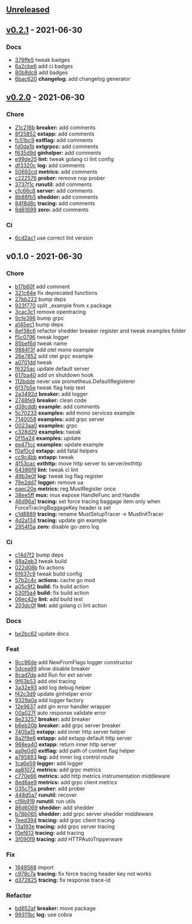 <a name="unreleased"></a>
## [Unreleased]


<a name="v0.2.1"></a>
## [v0.2.1] - 2021-06-30
### Docs
- [379ffe5](https://github.com/zcong1993/kit/commit/379ffe58ff41c3553c81ba84c949b996537aa3a7) tweak badges
- [6a2cbe6](https://github.com/zcong1993/kit/commit/6a2cbe64fec06bcd73aaae0db03c4f5b8215a5b4) add ci badges
- [80b8dc8](https://github.com/zcong1993/kit/commit/80b8dc84ffbb125e996e026ba77be3ede08e6fd4) add badges
- [6bac620](https://github.com/zcong1993/kit/commit/6bac6201f28a3a720afeab14df5bbe7a28a66295) **changelog:** add changelog generator


<a name="v0.2.0"></a>
## [v0.2.0] - 2021-06-30
### Chore
- [21c216b](https://github.com/zcong1993/kit/commit/21c216b512d2e3cb0d4e14359e5cd16b85b04777) **breaker:** add comments
- [8f25852](https://github.com/zcong1993/kit/commit/8f25852932f6b68c32c3a7ed9a8d4c3b64e9ace4) **extapp:** add comments
- [fc51bc9](https://github.com/zcong1993/kit/commit/fc51bc95f567ebcc55e04d7f1e184c474cb0fc29) **extflag:** add comments
- [fd0da1b](https://github.com/zcong1993/kit/commit/fd0da1be6fdfbab2c2ebab9eac0f08b5134af965) **extgrpcc:** add comments
- [f635d9d](https://github.com/zcong1993/kit/commit/f635d9d67689aafe4aa52ed61c63096cbcb32ea9) **ginhelper:** add comments
- [e99de25](https://github.com/zcong1993/kit/commit/e99de25134c329081872b6aa7ec83f807b566ee5) **lint:** tweak golang ci lint config
- [df3320c](https://github.com/zcong1993/kit/commit/df3320c819bd4e42fe241228ed4f0335d6e30dea) **log:** add comments
- [50692cd](https://github.com/zcong1993/kit/commit/50692cd88f1c9c7c67e8a14c323c4a84ce466896) **metrics:** add comments
- [c222576](https://github.com/zcong1993/kit/commit/c2225760c14d819f8ebc590317234d518f2329ac) **prober:** remove nop prober
- [3737f1c](https://github.com/zcong1993/kit/commit/3737f1caeb38dd1499bdb4631beea28c0d65aba7) **runutil:** add comments
- [cfc66c8](https://github.com/zcong1993/kit/commit/cfc66c899bf92bdd9e4b5b793d535b9bc586e60b) **server:** add comments
- [8b88fb5](https://github.com/zcong1993/kit/commit/8b88fb59c6fbc2f644896e6b11ebd293744ae92b) **shedder:** add comments
- [84f8d8c](https://github.com/zcong1993/kit/commit/84f8d8c3c18b51ed513696726874abf8c52b5a8d) **tracing:** add comments
- [8d81699](https://github.com/zcong1993/kit/commit/8d816992a5dbc560f9018cb375b84518ac4b8df1) **zero:** add comments

### Ci
- [6cd2ac1](https://github.com/zcong1993/kit/commit/6cd2ac144b8573841785a0e36420a4592c7b0abd) use correct lint version


<a name="v0.1.0"></a>
## v0.1.0 - 2021-06-30
### Chore
- [b17b60f](https://github.com/zcong1993/kit/commit/b17b60f7ae49b5e53ce771c5187ead6250372462) add comment
- [321c64e](https://github.com/zcong1993/kit/commit/321c64ef5872e2c7ed3802414b5b48293c7bc495) fix deprecated functions
- [27bb222](https://github.com/zcong1993/kit/commit/27bb222cf922ac1c8ef34dda34339f0ed18d8cc5) bump deps
- [923f770](https://github.com/zcong1993/kit/commit/923f770afc90d8d78d7e91113247c8becd603130) split _example from x package
- [3cac3c1](https://github.com/zcong1993/kit/commit/3cac3c178dd4825eb90972cbe1c2bc71a13cf977) remove opentracing
- [9cfe396](https://github.com/zcong1993/kit/commit/9cfe396b18c84c4a2ed1ca45a138e993e557a74a) bump grpc
- [a145ec1](https://github.com/zcong1993/kit/commit/a145ec1fb32a779291130da91066c0361165e069) bump deps
- [8ef38c6](https://github.com/zcong1993/kit/commit/8ef38c6a632a51857ac33c5e0bbee3b56526b968) refactor shedder breaker register and tweak examples folder
- [f5c0796](https://github.com/zcong1993/kit/commit/f5c0796bfbd17088e563f3700396e690c7d5664b) tweak logger
- [85bef6d](https://github.com/zcong1993/kit/commit/85bef6d69130baf66fcbbbb4ae3f8106f4e37b9f) tweak name
- [9884f3f](https://github.com/zcong1993/kit/commit/9884f3f61bd81a63eb7c295c6a52e82762082034) add otel mono example
- [26e7852](https://github.com/zcong1993/kit/commit/26e785209dab57417a7ce8ba602f46b5891d0ccf) add otel grpc example
- [a0701dd](https://github.com/zcong1993/kit/commit/a0701dd4c6442440296bf63df0a24439a3ee357c) tweak
- [f6325ac](https://github.com/zcong1993/kit/commit/f6325acd45fba2e94dfeddb2558ccc442a17c6a2) update default server
- [617ba40](https://github.com/zcong1993/kit/commit/617ba40787e95088d4843783b7fa82705f581d98) add on shutdown hook
- [112bdde](https://github.com/zcong1993/kit/commit/112bdde93f9611f18ad74d276f11ab1920d9e7ae) never use prometheus.DefaultRegisterer
- [6f37b5e](https://github.com/zcong1993/kit/commit/6f37b5e1a5d70dbe58488734043a8acf8386a720) tweak flag help text
- [2a3492d](https://github.com/zcong1993/kit/commit/2a3492dee9f10535478520fe2caa0961022305e1) **breaker:** add logger
- [2748fe9](https://github.com/zcong1993/kit/commit/2748fe9f1207b9a85866885ef4d518c73f320d66) **breaker:** clean code
- [d39cddb](https://github.com/zcong1993/kit/commit/d39cddb3a0138bd9c386f0d1c0a91b6a96304dcc) **example:** add comments
- [5c70233](https://github.com/zcong1993/kit/commit/5c70233c5d906bb6df91c5edc7e16d3a8af78263) **examples:** add mono services example
- [7140058](https://github.com/zcong1993/kit/commit/71400581f3164c730dccc222d57618764d83911f) **examples:** add grpc server
- [0023aa0](https://github.com/zcong1993/kit/commit/0023aa0a8eb7f8f416f47a2f8e7e97915cf17019) **examples:** grpc
- [c328d29](https://github.com/zcong1993/kit/commit/c328d296a100e9589a3053b10897e7b136372d79) **examples:** tweak
- [0f15a24](https://github.com/zcong1993/kit/commit/0f15a2472269de5e3e613ca29d24d53620787c2d) **examples:** update
- [ee471cc](https://github.com/zcong1993/kit/commit/ee471cc1b224194b500f74bd7194cb57e3598fd2) **examples:** update example
- [f0af0cd](https://github.com/zcong1993/kit/commit/f0af0cde6810f58bb47a14f8d3b5e6d3b7e29472) **extapp:** add fatal helpers
- [cc9c4bb](https://github.com/zcong1993/kit/commit/cc9c4bb5e90cdfada38e3086907f3cfcd839f4f6) **extapp:** tweak
- [4f53cac](https://github.com/zcong1993/kit/commit/4f53cac35973bceeb1dbb7cc251ab63c11e4d5dc) **exthttp:** move http server to server/exthttp
- [64386f9](https://github.com/zcong1993/kit/commit/64386f9ec026d62a87214b0dc253715fd289e2b2) **lint:** tweak ci lint
- [49b3e0f](https://github.com/zcong1993/kit/commit/49b3e0fbbadd1b1388d668ff0491d24e6029d1e3) **log:** tweak log flag register
- [79e2dd7](https://github.com/zcong1993/kit/commit/79e2dd7f8c521fd41dc21f034519271f9871a2e4) **logger:** remove ua
- [eaec20e](https://github.com/zcong1993/kit/commit/eaec20e155ab766f1dbe4e621da7033c343fe6fd) **metrics:** reg.MustRegister once
- [38ee5ff](https://github.com/zcong1993/kit/commit/38ee5ffdd9a16cf321e0221fbf7eeaec154ba442) **mux:** mux expose HandleFunc and Handle
- [46d96a1](https://github.com/zcong1993/kit/commit/46d96a1347e3474b400e746ac8f1a13b7bfb552b) **tracing:** set force tracing  baggage item only when ForceTracingBaggageKey header is set
- [c1d8889](https://github.com/zcong1993/kit/commit/c1d88891a7f32faebce3c2165342982f73d9f3a1) **tracing:** rename MustSetupTracer -> MustInitTracer
- [4d2a134](https://github.com/zcong1993/kit/commit/4d2a134bc159220f24df53d925c68c0df77a102a) **tracing:** update gin example
- [2954f5a](https://github.com/zcong1993/kit/commit/2954f5ab7d3c54c1f5b1ee81a2b9d83a06b25023) **zero:** disable go-zero log

### Ci
- [c14d7f2](https://github.com/zcong1993/kit/commit/c14d7f2376ce44a00a12352ef3b0f2df5471f3c7) bump deps
- [48a2eb3](https://github.com/zcong1993/kit/commit/48a2eb3b3d599ba4a52149c6f04208b0389ca06e) tweak build
- [022d08b](https://github.com/zcong1993/kit/commit/022d08bee183353e94898899df4bce3a9a3cb71a) fix actions
- [6f637c9](https://github.com/zcong1993/kit/commit/6f637c99c811f67126e7b3cd8983f4030713d9ba) tweak build config
- [57b2c4c](https://github.com/zcong1993/kit/commit/57b2c4c85a118e94e7a0710231d0bf2add9f325c) **actions:** cache go mod
- [a05c9f2](https://github.com/zcong1993/kit/commit/a05c9f2e1ce1b6a2e160785f396ac3f28af090e0) **build:** fix build action
- [530f5a4](https://github.com/zcong1993/kit/commit/530f5a4fffd516849e01fcf3940a84ce15e3c1c7) **build:** fix build action
- [06ec42e](https://github.com/zcong1993/kit/commit/06ec42eb88cccba3aa8e549028702a3df31a66c3) **lint:** add build test
- [203dc0f](https://github.com/zcong1993/kit/commit/203dc0f4693167bcff907f48a23b0677af8bbfde) **lint:** add golang ci lint action

### Docs
- [be2bc62](https://github.com/zcong1993/kit/commit/be2bc62ddb4975361450f67094e84da0d73dc19e) update docs

### Feat
- [9cc96de](https://github.com/zcong1993/kit/commit/9cc96de8fb197944d03d00fd0a52cb579b1cee50) add NewFromFlags logger constructor
- [5dcea99](https://github.com/zcong1993/kit/commit/5dcea9913cc859449f480d25ec1f82ab263fba4d) allow disable breaker
- [8cad7da](https://github.com/zcong1993/kit/commit/8cad7da9754e56a4da947ffbf3bcbdaed7c198c4) add Run for ext server
- [9f63b53](https://github.com/zcong1993/kit/commit/9f63b533aea4ded57223bd50bd0414f2188a9696) add otel tracing
- [3a32e93](https://github.com/zcong1993/kit/commit/3a32e9345852b5c5a9322d578825c0874180a872) add log debug helper
- [f42c3d9](https://github.com/zcong1993/kit/commit/f42c3d91f8ebd76c91c380826a7d1b76d052c44a) update ginhelper error
- [9329a0a](https://github.com/zcong1993/kit/commit/9329a0ad0152406c73e0d3339f316a8bb86b25fe) add logger factory
- [12e9637](https://github.com/zcong1993/kit/commit/12e963779060d47369ed444ac00c23989d172ac8) add gin error handler wrapper
- [00a027f](https://github.com/zcong1993/kit/commit/00a027f2015539eb72457bf6a16c580d8e86490e) auto response validate error
- [8e23257](https://github.com/zcong1993/kit/commit/8e23257f44bac454fe84266d6aafd7d511d2ce54) **breaker:** add breaker
- [b6eb20b](https://github.com/zcong1993/kit/commit/b6eb20bd4ef1105cb3aa4f68f3f97ce41dd3a478) **breaker:** add grpc server breaker
- [7405a15](https://github.com/zcong1993/kit/commit/7405a15e21f882e2ca5f421f3e0ad3401a533a4d) **extapp:** add inner http server helper
- [8a2f9e6](https://github.com/zcong1993/kit/commit/8a2f9e695f5651acc474e55e182e9f85e50fb657) **extapp:** add extapp default http server
- [968ea40](https://github.com/zcong1993/kit/commit/968ea40024c036e6caa4733ccb8e3744a8de8894) **extapp:** return inner http server
- [aa9e0d0](https://github.com/zcong1993/kit/commit/aa9e0d08ce47c22965421931b08f133335757306) **extflag:** add path of content flag helper
- [a785883](https://github.com/zcong1993/kit/commit/a785883a03b6c5f865aaaa55ac59dcba9e78c5bb) **log:** add inner log control route
- [1ca6e59](https://github.com/zcong1993/kit/commit/1ca6e59e492217b4ffae79e34fbad98f9a45502f) **logger:** add logger
- [aa81072](https://github.com/zcong1993/kit/commit/aa810725238f5fbdd3fdebbd7a711abd84362f45) **metrics:** add grpc metrics
- [c770e66](https://github.com/zcong1993/kit/commit/c770e667e8b2d26e85ced8924392512048bf72e5) **metrics:** add http metrics instrumentation middleware
- [8ed6ae9](https://github.com/zcong1993/kit/commit/8ed6ae9df4e6aee01ae58c706415eee897629541) **metrics:** add grpc client metrics
- [035c75a](https://github.com/zcong1993/kit/commit/035c75a90b5a0782bfa80848f6a23164c1df81d3) **prober:** add prober
- [448d5a7](https://github.com/zcong1993/kit/commit/448d5a77db592ce50e8663edd68065451c62911e) **runutil:** recover
- [cf8b919](https://github.com/zcong1993/kit/commit/cf8b9191c5fdf58c2df7f6cbafe5e1235558ef76) **runutil:** run utils
- [86d6069](https://github.com/zcong1993/kit/commit/86d606946ec0d941af9ed7d263efd7b09c64f8c9) **shedder:** add shedder
- [b78b065](https://github.com/zcong1993/kit/commit/b78b065dfd0d5de282aee38457fcf4390047ed82) **shedder:** add grpc server shedder middleware
- [7eed394](https://github.com/zcong1993/kit/commit/7eed39425817781a49bbed46c270ebc54b17fc33) **tracing:** add grpc client tracing
- [13a193e](https://github.com/zcong1993/kit/commit/13a193ecdfb1c9ad54549f9c78bcf02078749865) **tracing:** add grpc server tracing
- [f0ef613](https://github.com/zcong1993/kit/commit/f0ef613ad6e4bedbbb7a994342ab0e50496f8d3f) **tracing:** add tracing
- [3f090f9](https://github.com/zcong1993/kit/commit/3f090f94817cd919b6871acbf63251c9cfadea67) **tracing:** add HTTPAutoTripperware

### Fix
- [1949568](https://github.com/zcong1993/kit/commit/194956890be817d349de99a7b1a68b70f9f4f9d1) import
- [c978c7a](https://github.com/zcong1993/kit/commit/c978c7a4d85fc08bd71b4b08642e35579c4407c8) **tracing:** fix force tracing header key not works
- [d372825](https://github.com/zcong1993/kit/commit/d3728257258a492b6306da64229fdc0424f2ee1e) **tracing:** fix response trace-id

### Refactor
- [bd652af](https://github.com/zcong1993/kit/commit/bd652af5ab2e04c1f3d3adb7feb7294e1221e25c) **breaker:** move package
- [99311bc](https://github.com/zcong1993/kit/commit/99311bc8fa1f6819353c89f19e4c33ef8d7d126e) **log:** use cobra


[Unreleased]: https://github.com/zcong1993/kit/compare/v0.2.1...HEAD
[v0.2.1]: https://github.com/zcong1993/kit/compare/v0.2.0...v0.2.1
[v0.2.0]: https://github.com/zcong1993/kit/compare/v0.1.0...v0.2.0

